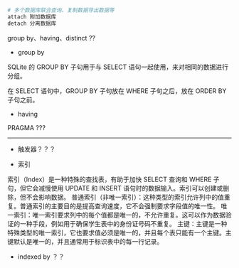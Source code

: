 
```bash
# 多个数据库联合查询、复制数据导出数据等
attach 附加数据库
detach 分离数据库
```

group by、having、distinct ??

+ group by

SQLite 的 GROUP BY 子句用于与 SELECT 语句一起使用，来对相同的数据进行分组。

在 SELECT 语句中，GROUP BY 子句放在 WHERE 子句之后，放在 ORDER BY 子句之前。

+ having


PRAGMA ???

---
+ 触发器？？？

+ 索引

索引（Index）是一种特殊的查找表，有助于加快 SELECT 查询和 WHERE 子句，但它会减慢使用 UPDATE 和 INSERT 语句时的数据输入。索引可以创建或删除，但不会影响数据。 
普通索引（非唯一索引）：这种类型的索引允许列中的值重复。普通索引的主要目的是提高查询速度，它不会强制要求字段值的唯一性。
唯一索引：唯一索引要求列中的每个值都是唯一的，不允许重复。这可以作为数据验证的一种手段，例如用于确保学生表中的身份证号码不重复。
主键：主键是一种特殊类型的唯一索引，它也要求值必须是唯一的，并且每个表只能有一个主键。主键默认是唯一的，并且通常用于标识表中的每一行记录。

+ indexed by ？？